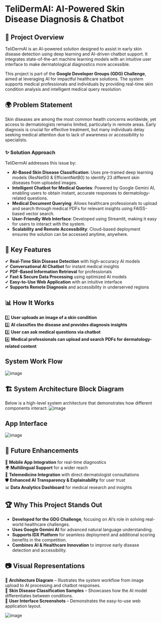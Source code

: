 # TeliDermAI: AI-Powered Skin Disease Diagnosis & Chatbot

## 📌 Project Overview
TeliDermAI is an AI-powered solution designed to assist in early skin disease detection using deep learning and AI-driven chatbot support. It integrates state-of-the-art machine learning models with an intuitive user interface to make dermatological diagnostics more accessible. 

This project is part of the **Google Developer Groups (GDG) Challenge**, aimed at leveraging AI for impactful healthcare solutions. The system supports medical professionals and individuals by providing real-time skin condition analysis and intelligent medical query resolution. 

## 🌍 Problem Statement
Skin diseases are among the most common health concerns worldwide, yet access to dermatologists remains limited, particularly in remote areas. Early diagnosis is crucial for effective treatment, but many individuals delay seeking medical attention due to lack of awareness or accessibility to specialists.

### ✨ Solution Approach
TeliDermAI addresses this issue by:
- **AI-Based Skin Disease Classification**: Uses pre-trained deep learning models (ResNet50 & EfficientNetB0) to identify 23 different skin diseases from uploaded images.
- **Intelligent Chatbot for Medical Queries**: Powered by Google Gemini AI, enabling users to obtain instant, accurate responses to dermatology-related questions.
- **Medical Document Querying**: Allows healthcare professionals to upload and search through medical PDFs for relevant insights using FAISS-based vector search.
- **User-Friendly Web Interface**: Developed using Streamlit, making it easy for users to interact with the system.
- **Scalability and Remote Accessibility**: Cloud-based deployment ensures the solution can be accessed anytime, anywhere.

## 🎯 Key Features
✔ **Real-Time Skin Disease Detection** with high-accuracy AI models  
✔ **Conversational AI Chatbot** for instant medical insights  
✔ **PDF-Based Information Retrieval** for professionals  
✔ **Fast & Secure Data Processing** using optimized AI models  
✔ **Easy-to-Use Web Application** with an intuitive interface  
✔ **Supports Remote Diagnosis** and accessibility in underserved regions  

## 📊 How It Works
1️⃣ **User uploads an image of a skin condition**  
2️⃣ **AI classifies the disease and provides diagnosis insights**  
3️⃣ **User can ask medical questions via chatbot**  
4️⃣ **Medical professionals can upload and search PDFs for dermatology-related content**  

## System Work Flow
![image](https://github.com/user-attachments/assets/b6b86462-e1b0-44b0-ad04-d56904901c95)

## 🏗️ System Architecture Block Diagram
Below is a high-level system architecture that demonstrates how different components interact:
![image](https://github.com/user-attachments/assets/549e1610-bb97-4624-b047-4fb64acd7c57)

## App Interface
![image](https://github.com/user-attachments/assets/c30b72ae-33e9-4cbe-be07-d08394c3dbfc)

## 🔮 Future Enhancements
🚀 **Mobile App Integration** for real-time diagnostics  
🌍 **Multilingual Support** for a wider reach  
📡 **Telemedicine Integration** with direct dermatologist consultations  
🛡 **Enhanced AI Transparency & Explainability** for user trust  
📊 **Data Analytics Dashboard** for medical research and insights  

## 🏆 Why This Project Stands Out
- **Developed for the GDG Challenge**, focusing on AI’s role in solving real-world healthcare challenges.
- **Uses Google Gemini AI** for advanced natural language understanding.
- **Supports IDX Platform** for seamless deployment and additional scoring benefits in the competition.
- **Combines AI & Healthcare Innovation** to improve early disease detection and accessibility.

## 📷 Visual Representations
🔹 **Architecture Diagram** – Illustrates the system workflow from image upload to AI processing and chatbot responses.  
🔹 **Skin Disease Classification Samples** – Showcases how the AI model differentiates between conditions.  
🔹 **User Interface Screenshots** – Demonstrates the easy-to-use web application layout.  


![image](https://github.com/user-attachments/assets/c30b72ae-33e9-4cbe-be07-d08394c3dbfc)

